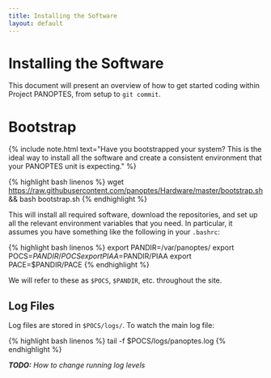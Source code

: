 ```yaml
---
title: Installing the Software
layout: default
---
```


# Installing the Software

This document will present an overview of how to get started coding within Project PANOPTES, from setup to `git commit`.

# Bootstrap

{% include note.html text="Have you bootstrapped your system? This is the ideal way to install all the software and create a consistent environment that your PANOPTES unit is expecting." %}

{% highlight bash linenos %}
wget https://raw.githubusercontent.com/panoptes/Hardware/master/bootstrap.sh && bash bootstrap.sh
{% endhighlight %}

This will install all required software, download the repositories, and set up all the relevant environment variables that you need. In particular, it assumes you have something like the following in your `.bashrc`:

{% highlight bash linenos %}
export PANDIR=/var/panoptes/
export POCS=$PANDIR/POCS
export PIAA=$PANDIR/PIAA
export PACE=$PANDIR/PACE
{% endhighlight %}

We will refer to these as `$POCS`, `$PANDIR`, etc. throughout the site.

## Log Files
Log files are stored in `$POCS/logs/`.  To watch the main log file:

{% highlight bash linenos %}
tail -f $POCS/logs/panoptes.log
{% endhighlight %}

_**TODO:** How to change running log levels_
